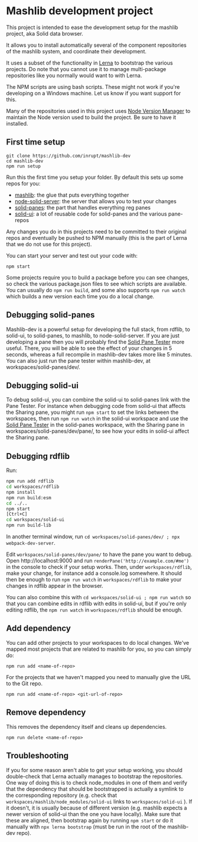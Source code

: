 # Mashlib development project

This project is intended to ease the development setup for the mashlib project, aka Solid data browser.

It allows you to install automatically several of the component repositories of the mashlib system, and coordinate their development.

It uses a subset of the functionality in [Lerna](https://lerna.js.org/) to bootstrap the various projects. Do note that you cannot use it to manage multi-package repositories like you normally would want to with Lerna.

The NPM scripts are using bash scripts. These might not work if you're developing on a Windows machine. Let us know if you want support for this.

Many of the repositories used in this project uses [Node Version Manager](https://github.com/nvm-sh/nvm) to maintain the Node version used to build the project. Be sure to have it installed.

## First time setup

```
git clone https://github.com/inrupt/mashlib-dev
cd mashlib-dev
npm run setup
``` 

Run this the first time you setup your folder. By default this sets up some repos for you:

- [mashlib](https://github.com/solid/mashlib/): the glue that puts everything together
- [node-solid-server](https://github.com/solid/node-solid-server): the server that allows you to test your changes
- [solid-panes](https://github.com/solid/solid-panes): the part that handles everything reg panes
- [solid-ui](https://github.com/solid/solid-ui): a lot of reusable code for solid-panes and the various pane-repos 

Any changes you do in this projects need to be committed to their original repos and eventually be pushed to NPM manually (this is the part of Lerna that we do not use for this project).

You can start your server and test out your code with:

```
npm start
```

Some projects require you to build a package before you can see changes, so check the various package.json files to see which scripts are available. You can usually do `npm run build`, and some also supports `npm run watch` which builds a new version each time you do a local change.

## Debugging solid-panes
Mashlib-dev is a powerful setup for developing the full stack, from rdflib, to solid-ui, to solid-panes, to mashlib, to node-solid-server. If you are just developing a pane then you will probably find the [Solid Pane Tester](https://github.com/solid/solid-panes#development) more useful. There, you will be able to see the effect of your changes in 5 seconds, whereas a full recompile in mashlib-dev takes more like 5 minutes. You can also just run the pane tester within mashlib-dev, at workspaces/solid-panes/dev/.

## Debugging solid-ui
To debug solid-ui, you can combine the solid-ui to solid-panes link with the Pane Tester. For instance when debugging code from solid-ui that affects the Sharing pane, you might run `npm start` to set the links between the workspaces, then run `npm run watch` in the solid-ui workspace and use the [Solid Pane Tester](https://github.com/solid/solid-panes#development) in the solid-panes workspace, with the Sharing pane in workspaces/solid-panes/dev/pane/, to see how your edits in solid-ui affect the Sharing pane.

## Debugging rdflib
Run:
```sh
npm run add rdflib
cd workspaces/rdflib
npm install
npm run build:esm
cd ../..
npm start
[Ctrl+C]
cd workspaces/solid-ui
npm run build-lib
```

In another terminal window, run `cd workspaces/solid-panes/dev/ ; npx webpack-dev-server`.

Edit `workspaces/solid-panes/dev/pane/` to have the pane you want to debug.
Open http://localhost:9000 and run `renderPane('http://example.com/#me')` in the console to check
if your setup works.
Then, under `workspaces/rdflib`, make your change, for instance add a console.log somewhere. It
should then be enough to run `npm run watch` in `workspaces/rdflib` to make your changes in
rdflib appear in the browser.

You can also combine this with `cd workspaces/solid-ui ; npm run watch` so that you can combine
edits in rdflib with edits in solid-ui, but if you're only editing rdflib, the
`npm run watch` in `workspaces/rdflib` should be enough.

## Add dependency

You can add other projects to your workspaces to do local changes. We've mapped most projects that are related to mashlib for you, so you can simply do:

```
npm run add <name-of-repo>
```

For the projects that we haven't mapped you need to manually give the URL to the Git repo.

```
npm run add <name-of-repo> <git-url-of-repo>
```

## Remove dependency

This removes the dependency itself and cleans up dependencies.

```
npm run delete <name-of-repo>
```

## Troubleshooting

If you for some reason aren't able to get your setup working, you should double-check that Lerna actually manages to bootstrap the repositories. One way of doing this is to check node_modules in one of them and verify that the dependency that should be bootstrapped is actually a symlink to the corresponding repository (e.g. check that `workspaces/mashlib/node_modules/solid-ui` links to `workspaces/solid-ui` ). If it doesn't, it is usually because of different version (e.g. mashlib expects a newer version of solid-ui than the one you have locally). Make sure that these are aligned, then bootstrap again by running `npm start` or do it manually with `npx lerna bootstrap` (must be run in the root of the mashlib-dev repo).
